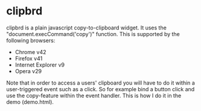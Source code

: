 # clipbrd

clipbrd is a plain javascript copy-to-clipboard widget. It uses the "document.execCommand('copy')" function. This is supported by the following browsers:

- Chrome v42
- Firefox v41
- Internet Explorer v9
- Opera v29

Note that in order to access a users' clipboard you will have to do it within a user-triggered event such as a click. So for example bind a button click and use the copy-feature within the event handler. This is how I do it in the demo (demo.html).